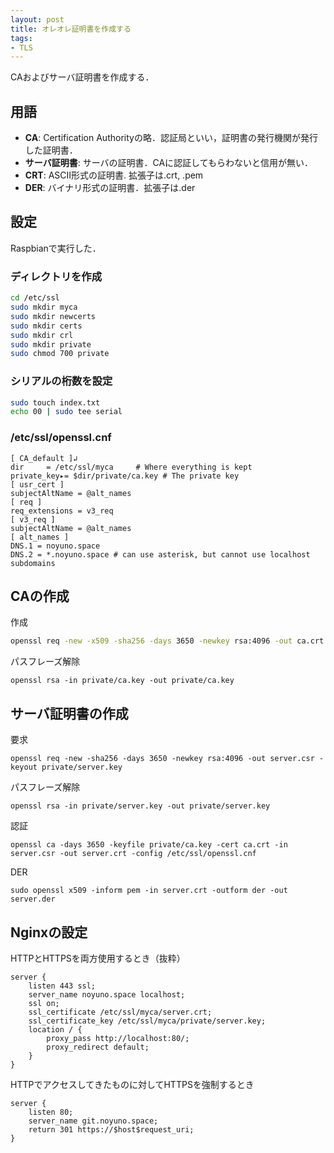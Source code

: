 ```yaml
---
layout: post
title: オレオレ証明書を作成する
tags:
- TLS
---
```


CAおよびサーバ証明書を作成する．

## 用語

- **CA**: Certification Authorityの略．認証局といい，証明書の発行機関が発行した証明書．
- **サーバ証明書**: サーバの証明書．CAに認証してもらわないと信用が無い．
- **CRT**: ASCII形式の証明書. 拡張子は.crt, .pem
- **DER**: バイナリ形式の証明書．拡張子は.der

## 設定

Raspbianで実行した．

### ディレクトリを作成

~~~sh
cd /etc/ssl
sudo mkdir myca
sudo mkdir newcerts
sudo mkdir certs
sudo mkdir crl
sudo mkdir private
sudo chmod 700 private
~~~

### シリアルの桁数を設定

~~~sh
sudo touch index.txt
echo 00 | sudo tee serial
~~~

### /etc/ssl/openssl.cnf

~~~
[ CA_default ]↲
dir     = /etc/ssl/myca     # Where everything is kept
private_key▸= $dir/private/ca.key # The private key
[ usr_cert ]
subjectAltName = @alt_names
[ req ]
req_extensions = v3_req
[ v3_req ]
subjectAltName = @alt_names
[ alt_names ]
DNS.1 = noyuno.space
DNS.2 = *.noyuno.space # can use asterisk, but cannot use localhost subdomains
~~~

## CAの作成

作成
~~~sh
openssl req -new -x509 -sha256 -days 3650 -newkey rsa:4096 -out ca.crt -keyout private/ca.key
~~~
パスフレーズ解除
~~~
openssl rsa -in private/ca.key -out private/ca.key
~~~

## サーバ証明書の作成

要求
~~~
openssl req -new -sha256 -days 3650 -newkey rsa:4096 -out server.csr -keyout private/server.key
~~~
パスフレーズ解除
~~~
openssl rsa -in private/server.key -out private/server.key
~~~
認証
~~~
openssl ca -days 3650 -keyfile private/ca.key -cert ca.crt -in server.csr -out server.crt -config /etc/ssl/openssl.cnf
~~~
DER
~~~
sudo openssl x509 -inform pem -in server.crt -outform der -out server.der
~~~

## Nginxの設定

HTTPとHTTPSを両方使用するとき（抜粋）

~~~
server {
    listen 443 ssl;
    server_name noyuno.space localhost;
    ssl on;
    ssl_certificate /etc/ssl/myca/server.crt;
    ssl_certificate_key /etc/ssl/myca/private/server.key;
    location / {
        proxy_pass http://localhost:80/;
        proxy_redirect default;
    }
}
~~~

HTTPでアクセスしてきたものに対してHTTPSを強制するとき

~~~
server {
    listen 80;
    server_name git.noyuno.space;
    return 301 https://$host$request_uri;
}
~~~


